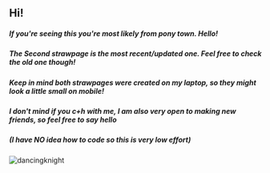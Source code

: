 ## Hi!
##### If you're seeing this you're most likely from pony town. Hello!
##### The *Second* strawpage is the most recent/updated one. Feel free to check the old one though!
##### Keep in mind both strawpages were created on my laptop, so they might look a little small on mobile!
##### I don't mind if you c+h with me, I am also very open to making new friends, so feel free to say hello 
##### (I have NO idea how to code so this is very low effort)
![dancingknight](https://github.com/user-attachments/assets/b96b83b1-f66a-4908-8aa7-23ecf3323501)




